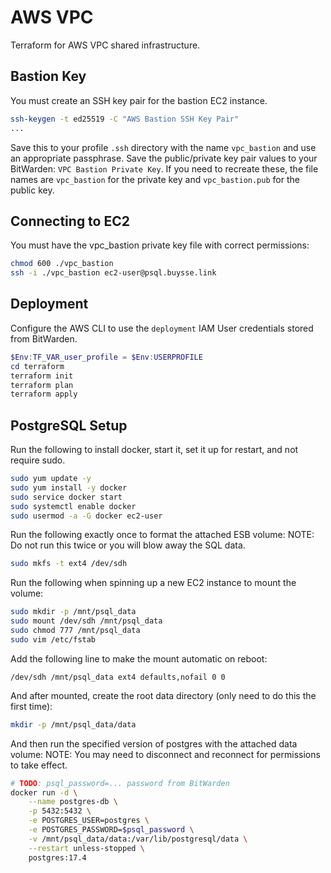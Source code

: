 # AWS VPC

Terraform for AWS VPC shared infrastructure.

## Bastion Key

You must create an SSH key pair for the bastion EC2 instance.

```sh
ssh-keygen -t ed25519 -C "AWS Bastion SSH Key Pair"
...
```

Save this to your profile `.ssh` directory with the name `vpc_bastion` and use an appropriate passphrase.
Save the public/private key pair values to your BitWarden: `VPC Bastion Private Key`.
If you need to recreate these, the file names are `vpc_bastion` for the private key and `vpc_bastion.pub` for the public key.

## Connecting to EC2

You must have the vpc_bastion private key file with correct permissions:
```sh
chmod 600 ./vpc_bastion
ssh -i ./vpc_bastion ec2-user@psql.buysse.link
```

## Deployment

Configure the AWS CLI to use the `deployment` IAM User credentials stored from BitWarden.

```PowerShell
$Env:TF_VAR_user_profile = $Env:USERPROFILE
cd terraform
terraform init
terraform plan
terraform apply
```

## PostgreSQL Setup

Run the following to install docker, start it, set it up for restart, and not require sudo.
```sh
sudo yum update -y
sudo yum install -y docker
sudo service docker start
sudo systemctl enable docker
sudo usermod -a -G docker ec2-user
```

Run the following exactly once to format the attached ESB volume:
NOTE: Do not run this twice or you will blow away the SQL data.
```sh
sudo mkfs -t ext4 /dev/sdh
```

Run the following when spinning up a new EC2 instance to mount the volume:
```sh
sudo mkdir -p /mnt/psql_data
sudo mount /dev/sdh /mnt/psql_data
sudo chmod 777 /mnt/psql_data
sudo vim /etc/fstab
```

Add the following line to make the mount automatic on reboot:
```fstab
/dev/sdh /mnt/psql_data ext4 defaults,nofail 0 0
```

And after mounted, create the root data directory (only need to do this the first time):
```sh
mkdir -p /mnt/psql_data/data
```

And then run the specified version of postgres with the attached data volume:
NOTE: You may need to disconnect and reconnect for permissions to take effect.
```sh
# TODO: psql_password=... password from BitWarden
docker run -d \
	--name postgres-db \
	-p 5432:5432 \
	-e POSTGRES_USER=postgres \
	-e POSTGRES_PASSWORD=$psql_password \
	-v /mnt/psql_data/data:/var/lib/postgresql/data \
	--restart unless-stopped \
	postgres:17.4
```

